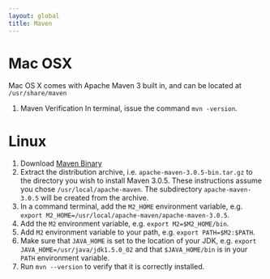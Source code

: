 ```yaml
---
layout: global
title: Maven
---
```


# Mac OSX

Mac OS X comes with Apache Maven 3 built in, and can be located at `/usr/share/maven`

1.  Maven Verification In terminal, issue the command `mvn -version`.

# Linux

1.  Download [Maven Binary](https://maven.apache.org/download.cgi)
2.  Extract the distribution archive, i.e.
    `apache-maven-3.0.5-bin.tar.gz` to the directory you wish to install
    Maven 3.0.5. These instructions assume you chose
    `/usr/local/apache-maven`. The subdirectory `apache-maven-3.0.5`
    will be created from the archive.
3.  In a command terminal, add the `M2_HOME` environment variable, e.g.
    `export M2_HOME=/usr/local/apache-maven/apache-maven-3.0.5`.
4.  Add the `M2` environment variable, e.g. `export M2=$M2_HOME/bin`.
5.  Add `M2` environment variable to your path, e.g.
    `export PATH=$M2:$PATH`.
6.  Make sure that `JAVA_HOME` is set to the location of your JDK, e.g.
    `export JAVA_HOME=/usr/java/jdk1.5.0_02` and that `$JAVA_HOME/bin`
    is in your `PATH` environment variable.
7.  Run `mvn --version` to verify that it is correctly installed.


